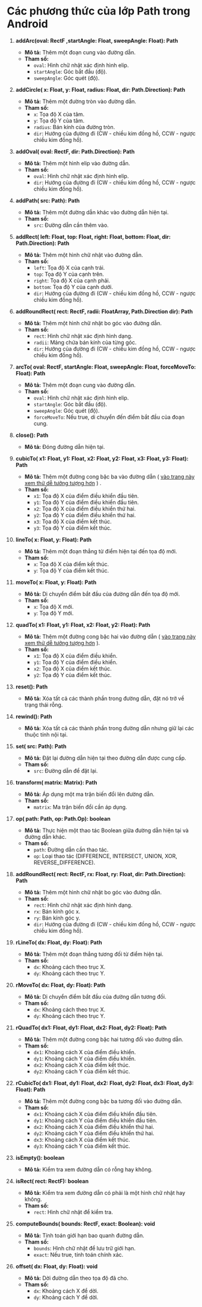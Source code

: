 # Các phương thức của lớp Path trong Android

1. **addArc(oval: RectF ,startAngle: Float, sweepAngle: Float): Path**
   - **Mô tả:** Thêm một đoạn cung vào đường dẫn.
   - **Tham số:**
     - `oval`: Hình chữ nhật xác định hình elip.
     - `startAngle`: Góc bắt đầu (độ).
     - `sweepAngle`: Góc quét (độ).

2. **addCircle( x: Float, y: Float, radius: Float, dir: Path.Direction): Path**
   - **Mô tả:** Thêm một đường tròn vào đường dẫn.
   - **Tham số:**
     - `x`: Tọa độ X của tâm.
     - `y`: Tọa độ Y của tâm.
     - `radius`: Bán kính của đường tròn.
     - `dir`: Hướng của đường đi (CW - chiều kim đồng hồ, CCW - ngược chiều kim đồng hồ).

3. **addOval( oval: RectF, dir: Path.Direction): Path**
   - **Mô tả:** Thêm một hình elip vào đường dẫn.
   - **Tham số:**
     - `oval`: Hình chữ nhật xác định hình elip.
     - `dir`: Hướng của đường đi (CW - chiều kim đồng hồ, CCW - ngược chiều kim đồng hồ).

4. **addPath( src: Path): Path**
   - **Mô tả:** Thêm một đường dẫn khác vào đường dẫn hiện tại.
   - **Tham số:**
     - `src`: Đường dẫn cần thêm vào.

5. **addRect( left: Float, top: Float, right: Float, bottom: Float, dir: Path.Direction): Path**
   - **Mô tả:** Thêm một hình chữ nhật vào đường dẫn.
   - **Tham số:**
     - `left`: Tọa độ X của cạnh trái.
     - `top`: Tọa độ Y của cạnh trên.
     - `right`: Tọa độ X của cạnh phải.
     - `bottom`: Tọa độ Y của cạnh dưới.
     - `dir`: Hướng của đường đi (CW - chiều kim đồng hồ, CCW - ngược chiều kim đồng hồ).

6. **addRoundRect( rect: RectF, radii: FloatArray, Path.Direction dir): Path**
   - **Mô tả:** Thêm một hình chữ nhật bo góc vào đường dẫn.
   - **Tham số:**
     - `rect`: Hình chữ nhật xác định hình dạng.
     - `radii`: Mảng chứa bán kính của từng góc.
     - `dir`: Hướng của đường đi (CW - chiều kim đồng hồ, CCW - ngược chiều kim đồng hồ).

7. **arcTo( oval: RectF, startAngle: Float, sweepAngle: Float, forceMoveTo: Float): Path**
   - **Mô tả:** Thêm một đoạn cung vào đường dẫn.
   - **Tham số:**
     - `oval`: Hình chữ nhật xác định hình elip.
     - `startAngle`: Góc bắt đầu (độ).
     - `sweepAngle`: Góc quét (độ).
     - `forceMoveTo`: Nếu true, di chuyển đến điểm bắt đầu của đoạn cung.

8. **close(): Path**
   - **Mô tả:** Đóng đường dẫn hiện tại.

9. **cubicTo( x1: Float, y1: Float, x2: Float, y2: Float, x3: Float, y3: Float): Path**
   - **Mô tả:** Thêm một đường cong bậc ba vào đường dẫn ( [vào trang này xem thử dễ tưởng tượng hơn](https://math.hws.edu/eck/cs424/notes2013/canvas/bezier.html) ) .
   - **Tham số:**
     - `x1`: Tọa độ X của điểm điều khiển đầu tiên.
     - `y1`: Tọa độ Y của điểm điều khiển đầu tiên.
     - `x2`: Tọa độ X của điểm điều khiển thứ hai.
     - `y2`: Tọa độ Y của điểm điều khiển thứ hai.
     - `x3`: Tọa độ X của điểm kết thúc.
     - `y3`: Tọa độ Y của điểm kết thúc.

10. **lineTo( x: Float, y: Float): Path**
    - **Mô tả:** Thêm một đoạn thẳng từ điểm hiện tại đến tọa độ mới.
    - **Tham số:**
      - `x`: Tọa độ X của điểm kết thúc.
      - `y`: Tọa độ Y của điểm kết thúc.

11. **moveTo( x: Float, y: Float): Path**
    - **Mô tả:** Di chuyển điểm bắt đầu của đường dẫn đến tọa độ mới.
    - **Tham số:**
      - `x`: Tọa độ X mới.
      - `y`: Tọa độ Y mới.

12. **quadTo( x1: Float, y1: Float, x2: Float, y2: Float): Path**
    - **Mô tả:** Thêm một đường cong bậc hai vào đường dẫn ( [vào trang này xem thử dễ tưởng tượng hơn](https://math.hws.edu/eck/cs424/notes2013/canvas/bezier.html) ).
    - **Tham số:**
      - `x1`: Tọa độ X của điểm điều khiển.
      - `y1`: Tọa độ Y của điểm điều khiển.
      - `x2`: Tọa độ X của điểm kết thúc.
      - `y2`: Tọa độ Y của điểm kết thúc.

13. **reset(): Path**
    - **Mô tả:** Xóa tất cả các thành phần trong đường dẫn, đặt nó trở về trạng thái rỗng.

14. **rewind(): Path**
    - **Mô tả:** Xóa tất cả các thành phần trong đường dẫn nhưng giữ lại các thuộc tính nội tại.

15. **set( src: Path): Path**
    - **Mô tả:** Đặt lại đường dẫn hiện tại theo đường dẫn được cung cấp.
    - **Tham số:**
      - `src`: Đường dẫn để đặt lại.

16. **transform( matrix: Matrix): Path**
    - **Mô tả:** Áp dụng một ma trận biến đổi lên đường dẫn.
    - **Tham số:**
      - `matrix`: Ma trận biến đổi cần áp dụng.

17. **op( path: Path, op: Path.Op): boolean**
    - **Mô tả:** Thực hiện một thao tác Boolean giữa đường dẫn hiện tại và đường dẫn khác.
    - **Tham số:**
      - `path`: Đường dẫn cần thao tác.
      - `op`: Loại thao tác (DIFFERENCE, INTERSECT, UNION, XOR, REVERSE_DIFFERENCE).

18. **addRoundRect( rect: RectF, rx: Float, ry: Float, dir: Path.Direction): Path**
    - **Mô tả:** Thêm một hình chữ nhật bo góc vào đường dẫn.
    - **Tham số:**
      - `rect`: Hình chữ nhật xác định hình dạng.
      - `rx`: Bán kính góc x.
      - `ry`: Bán kính góc y.
      - `dir`: Hướng của đường đi (CW - chiều kim đồng hồ, CCW - ngược chiều kim đồng hồ).

19. **rLineTo( dx: Float, dy: Float): Path**
    - **Mô tả:** Thêm một đoạn thẳng tương đối từ điểm hiện tại.
    - **Tham số:**
      - `dx`: Khoảng cách theo trục X.
      - `dy`: Khoảng cách theo trục Y.

20. **rMoveTo( dx: Float, dy: Float): Path**
    - **Mô tả:** Di chuyển điểm bắt đầu của đường dẫn tương đối.
    - **Tham số:**
      - `dx`: Khoảng cách theo trục X.
      - `dy`: Khoảng cách theo trục Y.

21. **rQuadTo( dx1: Float, dy1: Float, dx2: Float, dy2: Float): Path**
    - **Mô tả:** Thêm một đường cong bậc hai tương đối vào đường dẫn.
    - **Tham số:**
      - `dx1`: Khoảng cách X của điểm điều khiển.
      - `dy1`: Khoảng cách Y của điểm điều khiển.
      - `dx2`: Khoảng cách X của điểm kết thúc.
      - `dy2`: Khoảng cách Y của điểm kết thúc.

22. **rCubicTo( dx1: Float, dy1: Float, dx2: Float, dy2: Float, dx3: Float, dy3: Float): Path**
    - **Mô tả:** Thêm một đường cong bậc ba tương đối vào đường dẫn.
    - **Tham số:**
      - `dx1`: Khoảng cách X của điểm điều khiển đầu tiên.
      - `dy1`: Khoảng cách Y của điểm điều khiển đầu tiên.
      - `dx2`: Khoảng cách X của điểm điều khiển thứ hai.
      - `dy2`: Khoảng cách Y của điểm điều khiển thứ hai.
      - `dx3`: Khoảng cách X của điểm kết thúc.
      - `dy3`: Khoảng cách Y của điểm kết thúc.

23. **isEmpty(): boolean**
    - **Mô tả:** Kiểm tra xem đường dẫn có rỗng hay không.

24. **isRect( rect: RectF): boolean**
    - **Mô tả:** Kiểm tra xem đường dẫn có phải là một hình chữ nhật hay không.
    - **Tham số:**
      - `rect`: Hình chữ nhật để kiểm tra.

25. **computeBounds( bounds: RectF, exact: Boolean): void**
    - **Mô tả:** Tính toán giới hạn bao quanh đường dẫn.
    - **Tham số:**
      - `bounds`: Hình chữ nhật để lưu trữ giới hạn.
      - `exact`: Nếu true, tính toán chính xác.

26. **offset( dx: Float, dy: Float): void**
    - **Mô tả:** Dời đường dẫn theo tọa độ đã cho.
    - **Tham số:**
      - `dx`: Khoảng cách X để dời.
      - `dy`: Khoảng cách Y để dời.
